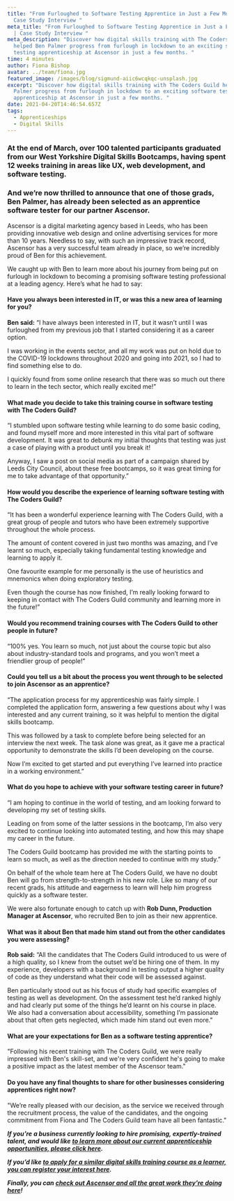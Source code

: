 ```yaml
---
title: "From Furloughed to Software Testing Apprentice in Just a Few Months |
  Case Study Interview "
meta_title: "From Furloughed to Software Testing Apprentice in Just a Few Months
  | Case Study Interview "
meta_description: "Discover how digital skills training with The Coders Guild
  helped Ben Palmer progress from furlough in lockdown to an exciting software
  testing apprenticeship at Ascensor in just a few months. "
time: 4 minutes
author: Fiona Bishop
avatar: ../team/fiona.jpg
featured_image: /images/blog/sigmund-aiic6wcqkqc-unsplash.jpg
excerpt: "Discover how digital skills training with The Coders Guild helped Ben
  Palmer progress from furlough in lockdown to an exciting software testing
  apprenticeship at Ascensor in just a few months. "
date: 2021-04-20T14:46:54.657Z
tags:
  - Apprenticeships
  - Digital Skills
---
```

### At the end of March, over 100 talented participants graduated from our West Yorkshire Digital Skills Bootcamps, having spent 12 weeks training in areas like UX, web development, and software testing.

### And we’re now thrilled to announce that one of those grads, Ben Palmer, has already been selected as an apprentice software tester for our partner Ascensor.

Ascensor is a digital marketing agency based in Leeds, who has been providing innovative web design and online advertising services for more than 10 years. Needless to say, with such an impressive track record, Ascensor has a very successful team already in place, so we’re incredibly proud of Ben for this achievement. 

We caught up with Ben to learn more about his journey from being put on furlough in lockdown to becoming a promising software testing professional at a leading agency. Here’s what he had to say: 

#### Have you always been interested in IT, or was this a new area of learning for you?

**Ben said:** “I have always been interested in IT, but it wasn’t until I was furloughed from my previous job that I started considering it as a career option.

I was working in the events sector, and all my work was put on hold due to the COVID-19 lockdowns throughout 2020 and going into 2021, so I had to find something else to do.

I quickly found from some online research that there was so much out there to learn in the tech sector, which really excited me!”

#### What made you decide to take this training course in software testing with The Coders Guild?

“I stumbled upon software testing while learning to do some basic coding, and found myself more and more interested in this vital part of software development. It was great to debunk my initial thoughts that testing was just a case of playing with a product until you break it!

Anyway, I saw a post on social media as part of a campaign shared by Leeds City Council, about these free bootcamps, so it was great timing for me to take advantage of that opportunity.”

#### How would you describe the experience of learning software testing with The Coders Guild?

“It has been a wonderful experience learning with The Coders Guild, with a great group of people and tutors who have been extremely supportive throughout the whole process. 

The amount of content covered in just two months was amazing, and I’ve learnt so much, especially taking fundamental testing knowledge and learning to apply it. 

One favourite example for me personally is the use of heuristics and mnemonics when doing exploratory testing.

Even though the course has now finished, I’m really looking forward to keeping in contact with The Coders Guild community and learning more in the future!”

#### Would you recommend training courses with The Coders Guild to other people in future?

“100% yes. You learn so much, not just about the course topic but also about industry-standard tools and programs, and you won’t meet a friendlier group of people!”

#### Could you tell us a bit about the process you went through to be selected to join Ascensor as an apprentice?

“The application process for my apprenticeship was fairly simple. I completed the application form, answering a few questions about why I was interested and any current training, so it was helpful to mention the digital skills bootcamp. 

This was followed by a task to complete before being selected for an interview the next week. The task alone was great, as it gave me a practical opportunity to demonstrate the skills I’d been developing on the course.

Now I’m excited to get started and put everything I’ve learned into practice in a working environment.”

#### What do you hope to achieve with your software testing career in future?

“I am hoping to continue in the world of testing, and am looking forward to developing my set of testing skills.

Leading on from some of the latter sessions in the bootcamp, I’m also very excited to continue looking into automated testing, and how this may shape my career in the future. 

The Coders Guild bootcamp has provided me with the starting points to learn so much, as well as the direction needed to continue with my study.”

On behalf of the whole team here at The Coders Guild, we have no doubt Ben will go from strength-to-strength in his new role. Like so many of our recent grads, his attitude and eagerness to learn will help him progress quickly as a software tester.

We were also fortunate enough to catch up with **Rob Dunn, Production Manager at Ascensor**, who recruited Ben to join as their new apprentice.

#### What was it about Ben that made him stand out from the other candidates you were assessing?

**Rob said:** “All the candidates that The Coders Guild introduced to us were of a high quality, so I knew from the outset we’d be hiring one of them. In my experience, developers with a background in testing output a higher quality of code as they understand what their code will be assessed against.

Ben particularly stood out as his focus of study had specific examples of testing as well as development. On the assessment test he’d ranked highly and had clearly put some of the things he’d learnt on his course in place. We also had a conversation about accessibility, something I’m passionate about that often gets neglected, which made him stand out even more."

#### What are your expectations for Ben as a software testing apprentice?

"Following his recent training with The Coders Guild, we were really impressed with Ben's skill-set, and we're very confident he's going to make a positive impact as the latest member of the Ascensor team." 

#### Do you have any final thoughts to share for other businesses considering apprentices right now?

"We’re really pleased with our decision, as the service we received through the recruitment process, the value of the candidates, and the ongoing commitment from Fiona and The Coders Guild team have all been fantastic."

***If you’re a business currently looking to hire promising, expertly-trained talent, and would like [to learn more about our current apprenticeship opportunities, please click here](https://thecodersguild.org.uk/apprenticeships/).*** 

***If you’d like [to apply for a similar digital skills training course as a learner, you can register your interest here](https://thecodersguild.org.uk/contact-us/).*** 

***Finally, you can [check out Ascensor and all the great work they’re doing here](https://www.ascensor.co.uk/)!***